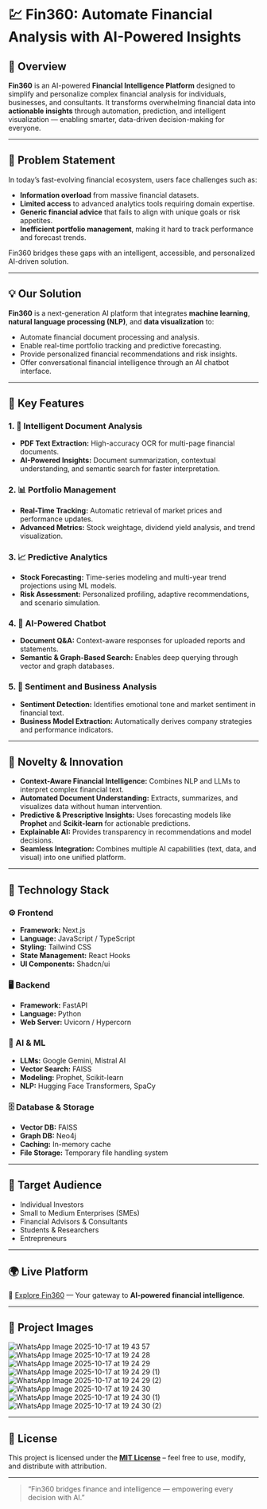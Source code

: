 # 💹 Fin360: Automate Financial Analysis with AI-Powered Insights  

## 🚀 Overview  
**Fin360** is an AI-powered **Financial Intelligence Platform** designed to simplify and personalize complex financial analysis for individuals, businesses, and consultants. It transforms overwhelming financial data into **actionable insights** through automation, prediction, and intelligent visualization — enabling smarter, data-driven decision-making for everyone.  

---

## 🧩 Problem Statement  
In today’s fast-evolving financial ecosystem, users face challenges such as:  
- **Information overload** from massive financial datasets.  
- **Limited access** to advanced analytics tools requiring domain expertise.  
- **Generic financial advice** that fails to align with unique goals or risk appetites.  
- **Inefficient portfolio management**, making it hard to track performance and forecast trends.  

Fin360 bridges these gaps with an intelligent, accessible, and personalized AI-driven solution.  

---

## 💡 Our Solution  
**Fin360** is a next-generation AI platform that integrates **machine learning**, **natural language processing (NLP)**, and **data visualization** to:  
- Automate financial document processing and analysis.  
- Enable real-time portfolio tracking and predictive forecasting.  
- Provide personalized financial recommendations and risk insights.  
- Offer conversational financial intelligence through an AI chatbot interface.  

---

## 🌟 Key Features  

### 1. 🧾 Intelligent Document Analysis  
- **PDF Text Extraction:** High-accuracy OCR for multi-page financial documents.  
- **AI-Powered Insights:** Document summarization, contextual understanding, and semantic search for faster interpretation.  

### 2. 📊 Portfolio Management  
- **Real-Time Tracking:** Automatic retrieval of market prices and performance updates.  
- **Advanced Metrics:** Stock weightage, dividend yield analysis, and trend visualization.  

### 3. 📈 Predictive Analytics  
- **Stock Forecasting:** Time-series modeling and multi-year trend projections using ML models.  
- **Risk Assessment:** Personalized profiling, adaptive recommendations, and scenario simulation.  

### 4. 🤖 AI-Powered Chatbot  
- **Document Q&A:** Context-aware responses for uploaded reports and statements.  
- **Semantic & Graph-Based Search:** Enables deep querying through vector and graph databases.  

### 5. 🧠 Sentiment and Business Analysis  
- **Sentiment Detection:** Identifies emotional tone and market sentiment in financial text.  
- **Business Model Extraction:** Automatically derives company strategies and performance indicators.  

---

## 🧠 Novelty & Innovation  
- **Context-Aware Financial Intelligence:** Combines NLP and LLMs to interpret complex financial text.  
- **Automated Document Understanding:** Extracts, summarizes, and visualizes data without human intervention.  
- **Predictive & Prescriptive Insights:** Uses forecasting models like **Prophet** and **Scikit-learn** for actionable predictions.  
- **Explainable AI:** Provides transparency in recommendations and model decisions.  
- **Seamless Integration:** Combines multiple AI capabilities (text, data, and visual) into one unified platform.  

---

## 🧰 Technology Stack  

### ⚙️ Frontend  
- **Framework:** Next.js  
- **Language:** JavaScript / TypeScript  
- **Styling:** Tailwind CSS  
- **State Management:** React Hooks  
- **UI Components:** Shadcn/ui  

### 🖥 Backend  
- **Framework:** FastAPI  
- **Language:** Python  
- **Web Server:** Uvicorn / Hypercorn  

### 🧮 AI & ML  
- **LLMs:** Google Gemini, Mistral AI  
- **Vector Search:** FAISS  
- **Modeling:** Prophet, Scikit-learn  
- **NLP:** Hugging Face Transformers, SpaCy  

### 🗄 Database & Storage  
- **Vector DB:** FAISS  
- **Graph DB:** Neo4j  
- **Caching:** In-memory cache  
- **File Storage:** Temporary file handling system  

---

## 🎯 Target Audience  
- Individual Investors  
- Small to Medium Enterprises (SMEs)  
- Financial Advisors & Consultants  
- Students & Researchers  
- Entrepreneurs  

---

## 🌍 Live Platform  
🔗 [Explore Fin360](https://fin360-bournvita-smugglers.vercel.app/en) — Your gateway to **AI-powered financial intelligence**.  

---

## 📸 Project Images  
![WhatsApp Image 2025-10-17 at 19 43 57](https://github.com/user-attachments/assets/75897327-80f3-4589-af80-c46aaa1d659b)
![WhatsApp Image 2025-10-17 at 19 24 28](https://github.com/user-attachments/assets/8f8027cf-be6e-4114-8590-e6246c3772a0)
![WhatsApp Image 2025-10-17 at 19 24 29](https://github.com/user-attachments/assets/2750d52f-915c-4eb3-b437-889bc45240a3)
![WhatsApp Image 2025-10-17 at 19 24 29 (1)](https://github.com/user-attachments/assets/f138f338-cb6e-4833-b9fc-173e12389655)
![WhatsApp Image 2025-10-17 at 19 24 29 (2)](https://github.com/user-attachments/assets/a1527dce-1c8c-46ac-9cce-0a7fa7875bb4)
![WhatsApp Image 2025-10-17 at 19 24 30](https://github.com/user-attachments/assets/6857d595-e201-4222-9732-b7d2b9d9fde1)
![WhatsApp Image 2025-10-17 at 19 24 30 (1)](https://github.com/user-attachments/assets/d3b72113-9c85-49f1-a6a5-ccd7c5dc8215)
![WhatsApp Image 2025-10-17 at 19 24 30 (2)](https://github.com/user-attachments/assets/17b701b1-e1fa-45cd-944f-632f42512a77)

---

## 📜 License  
This project is licensed under the **[MIT License](https://github.com/sameer240704/Fin-360/?tab=MIT-1-ov-file)** – feel free to use, modify, and distribute with attribution.  

---

> “Fin360 bridges finance and intelligence — empowering every decision with AI.”
